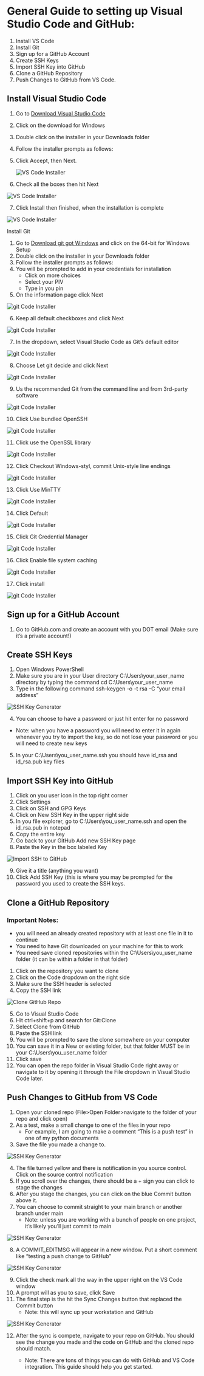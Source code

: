 
# General Guide to setting up Visual Studio Code and GitHub:
1.	Install VS Code
2.	Install Git
3.	Sign up for a GitHub Account
4.	Create SSH Keys
5.	Import SSH Key into GitHub
6.	Clone a GitHub Repository
7.	Push Changes to GitHub from VS Code. 

## Install Visual Studio Code
1.	Go to [Download Visual Studio Code](https://code.visualstudio.com/download)
2.  Click on the download for Windows
3.	Double click on the installer in your Downloads folder
4.	Follow the installer prompts as follows:
5.	Click Accept, then Next. 

    ![VS Code Installer](images/vscode-installer1.png)

6.	Check all the boxes then hit Next

![VS Code Installer](images/vscode-installer2.png)
 
7.	Click Install then finished, when the installation is complete

![VS Code Installer](images/vscode-installer3.png)

Install Git
1.	Go to [Download git got Windows](https://git-scm.com/download/win) and click on the 64-bit for Windows Setup
2.	Double click on the installer in your Downloads folder
3.	Follow the installer prompts as follows:
4.	You will be prompted to add in your credentials for installation
    - Click on more choices
    - Select your PIV
    - Type in you pin
5.	On the information page click Next

![git Code Installer](images/git-installer1.png)
 
6.	Keep all default checkboxes and click Next

![git Code Installer](images/git-installer2.png)
 
7.	In the dropdown, select Visual Studio Code as Git’s default editor

![git Code Installer](images/git-installer3.png)
 
8.	Choose Let git decide and click Next

![git Code Installer](images/git-installer4.png)
 
9.	Us the recommended Git from the command line and from 3rd-party software

![git Code Installer](images/git-installer5.png)

10.	Click Use bundled OpenSSH

![git Code Installer](images/git-installer6.png) 

11.	Click use the OpenSSL library

![git Code Installer](images/git-installer7.png) 

12.	Click Checkout Windows-styl, commit Unix-style line endings

![git Code Installer](images/git-installer8.png) 

13.	Click Use MinTTY
 
![git Code Installer](images/git-installer9.png)

14.	Click Default

![git Code Installer](images/git-installer10.png) 

15.	Click Git Credential Manager

![git Code Installer](images/git-installer11.png)

16.	Click Enable file system caching

![git Code Installer](images/git-installer12.png)

17.	Click install

![git Code Installer](images/git-installer13.png) 

## Sign up for a GitHub Account
1.	Go to GitHub.com and create an account with you DOT email (Make sure it’s a private account!)

## Create SSH Keys
1.	Open Windows PowerShell
2.	Make sure you are in your User directory C:\Users\your_user_name directory by typing the command cd  C:\Users\your_user_name
3.	Type in the following command ssh-keygen -o -t rsa -C “your email address”
 
![SSH Key Generator](images/ssh-key-script1.png)

4.	You can choose to have a password or just hit enter for no password
 - Note: when you have a password you will need to enter it in again whenever you try to import the key, so do not lose your password or you will need to create new keys
5.	In your C:\Users\you_user_name\.ssh you should have id_rsa and id_rsa.pub key files

## Import SSH Key into GitHub
1.	Click on you user icon in the top right corner
2.	Click Settings
3.	Click on SSH and GPG Keys
4.	Click on New SSH Key in the upper right side
5.	In you file explorer, go to C:\Users\you_user_name\.ssh and open the id_rsa.pub in notepad
6.	Copy the entire key
7.	Go back to your GitHub Add new SSH Key page
8.	Paste the Key in the box labeled Key

![Import SSH to GitHub](images/import-ssh-key1.png)

9.	Give it a title (anything you want)
10.	Click Add SSH Key (this is where you may be prompted for the password you used to create the SSH keys.

## Clone a GitHub Repository
### Important Notes:
-	you will need an already created repository with at least one file in it to continue
-	You need to have Git downloaded on your machine for this to work
-	You need save cloned repositories within the C:\Users\you_user_name folder (it can be within a folder in that folder)
1.	Click on the repository you want to clone
2.	Click on the Code dropdown on the right side
3.	Make sure the SSH header is selected
4.	Copy the SSH link

![Clone GitHub Repo](images/clone_github_repo1.png)

5.	Go to Visual Studio Code
6.	Hit ctrl+shift+p and search for Git:Clone
7.	Select Clone from GitHub
8.	Paste the SSH link
9.	You will be prompted to save the clone somewhere on your computer
10.	You can save it in a New or existing folder, but that folder MUST be in your C:\Users\you_user_name folder
11.	Click save
12.	You can open the repo folder in Visual Studio Code right away or navigate to it by opening it through the File dropdown in Visual Studio Code later. 
 
## Push Changes to GitHub from VS Code
1.	Open your cloned repo (File>Open Folder>navigate to the folder of your repo and click open)
2.	As a test, make a small change to one of the files in your repo
    - For example, I am going to make a comment “This is a push test” in one of my python documents
3.	Save the file you made a change to. 

![SSH Key Generator](images/push_github_repo1.png) 

4.	The file turned yellow and there is notification in you source control. Click on the source control notification
5.	If you scroll over the changes, there should be a + sign you can click to stage the changes
6.	After you stage the changes, you can click on the blue Commit button above it.
7.	You can choose to commit straight to your main branch or another branch under main
    - Note: unless you are working with a bunch of people on one project, it’s likely you’ll just commit to main

![SSH Key Generator](images/push_github_repo2.png) 

8.	A COMMIT_EDITMSG will appear in a new window. Put a short comment like “testing a push change to GitHub”

![SSH Key Generator](images/push_github_repo3.png) 

9.	Click the check mark all the way in the upper right on the VS Code window
10.	A prompt will as you to save, click Save
11.	The final step is the hit the Sync Changes button that replaced the Commit button
    - Note: this will sync up your workstation and GitHub

![SSH Key Generator](images/push_github_repo4.png)  

12.	After the sync is compete, navigate to your repo on GitHub. You should see the change you made and the code on GitHub and the cloned repo should match. 

    - Note: There are tons of things you can do with GitHub and VS Code integration. This guide should help you get started. 
